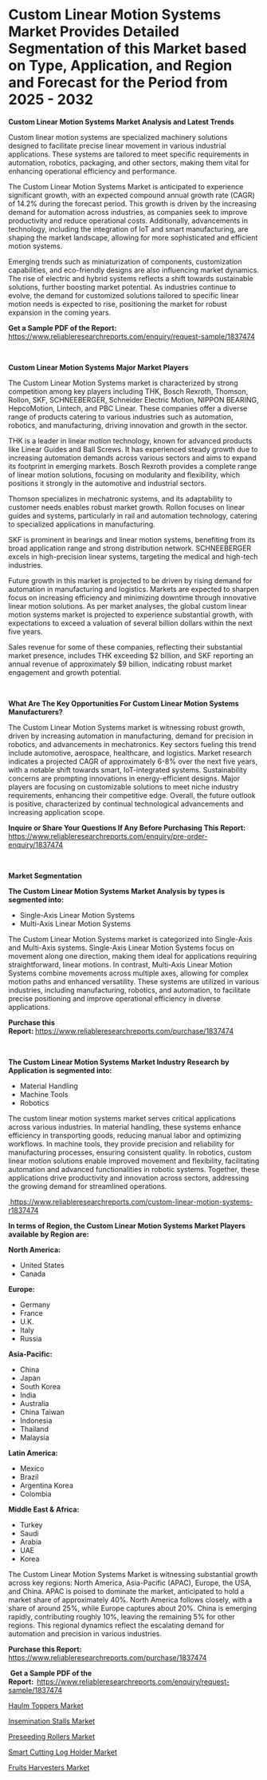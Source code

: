 <p><h1>Custom Linear Motion Systems Market Provides Detailed Segmentation of this Market based on Type, Application, and Region and Forecast for the Period from 2025 - 2032</h1></p><p><strong>Custom Linear Motion Systems Market Analysis and Latest Trends</strong></p>
<p><p>Custom linear motion systems are specialized machinery solutions designed to facilitate precise linear movement in various industrial applications. These systems are tailored to meet specific requirements in automation, robotics, packaging, and other sectors, making them vital for enhancing operational efficiency and performance.</p><p>The Custom Linear Motion Systems Market is anticipated to experience significant growth, with an expected compound annual growth rate (CAGR) of 14.2% during the forecast period. This growth is driven by the increasing demand for automation across industries, as companies seek to improve productivity and reduce operational costs. Additionally, advancements in technology, including the integration of IoT and smart manufacturing, are shaping the market landscape, allowing for more sophisticated and efficient motion systems. </p><p>Emerging trends such as miniaturization of components, customization capabilities, and eco-friendly designs are also influencing market dynamics. The rise of electric and hybrid systems reflects a shift towards sustainable solutions, further boosting market potential. As industries continue to evolve, the demand for customized solutions tailored to specific linear motion needs is expected to rise, positioning the market for robust expansion in the coming years.</p></p>
<p><strong>Get a Sample PDF of the Report:&nbsp;</strong> <a href="https://www.reliableresearchreports.com/enquiry/request-sample/1837474?utm_campaign=41&utm_medium=2&utm_source=Github&utm_content=ia&utm_term=12042025&utm_id=custom-linear-motion-systems">https://www.reliableresearchreports.com/enquiry/request-sample/1837474</a></p>
<p>&nbsp;</p>
<p><strong>Custom Linear Motion Systems Major Market Players</strong></p>
<p><p>The Custom Linear Motion Systems market is characterized by strong competition among key players including THK, Bosch Rexroth, Thomson, Rollon, SKF, SCHNEEBERGER, Schneider Electric Motion, NIPPON BEARING, HepcoMotion, Lintech, and PBC Linear. These companies offer a diverse range of products catering to various industries such as automation, robotics, and manufacturing, driving innovation and growth in the sector.</p><p>THK is a leader in linear motion technology, known for advanced products like Linear Guides and Ball Screws. It has experienced steady growth due to increasing automation demands across various sectors and aims to expand its footprint in emerging markets. Bosch Rexroth provides a complete range of linear motion solutions, focusing on modularity and flexibility, which positions it strongly in the automotive and industrial sectors.</p><p>Thomson specializes in mechatronic systems, and its adaptability to customer needs enables robust market growth. Rollon focuses on linear guides and systems, particularly in rail and automation technology, catering to specialized applications in manufacturing.</p><p>SKF is prominent in bearings and linear motion systems, benefiting from its broad application range and strong distribution network. SCHNEEBERGER excels in high-precision linear systems, targeting the medical and high-tech industries.</p><p>Future growth in this market is projected to be driven by rising demand for automation in manufacturing and logistics. Markets are expected to sharpen focus on increasing efficiency and minimizing downtime through innovative linear motion solutions. As per market analyses, the global custom linear motion systems market is projected to experience substantial growth, with expectations to exceed a valuation of several billion dollars within the next five years.</p><p>Sales revenue for some of these companies, reflecting their substantial market presence, includes THK exceeding $2 billion, and SKF reporting an annual revenue of approximately $9 billion, indicating robust market engagement and growth potential.</p></p>
<p>&nbsp;</p>
<p><strong>What Are The Key Opportunities For Custom Linear Motion Systems Manufacturers?</strong></p>
<p><p>The Custom Linear Motion Systems market is witnessing robust growth, driven by increasing automation in manufacturing, demand for precision in robotics, and advancements in mechatronics. Key sectors fueling this trend include automotive, aerospace, healthcare, and logistics. Market research indicates a projected CAGR of approximately 6-8% over the next five years, with a notable shift towards smart, IoT-integrated systems. Sustainability concerns are prompting innovations in energy-efficient designs. Major players are focusing on customizable solutions to meet niche industry requirements, enhancing their competitive edge. Overall, the future outlook is positive, characterized by continual technological advancements and increasing application scope.</p></p>
<p><strong>Inquire or Share Your Questions If Any Before Purchasing This Report:</strong> <a href="https://www.reliableresearchreports.com/enquiry/pre-order-enquiry/1837474?utm_campaign=41&utm_medium=2&utm_source=Github&utm_content=ia&utm_term=12042025&utm_id=custom-linear-motion-systems">https://www.reliableresearchreports.com/enquiry/pre-order-enquiry/1837474</a></p>
<p>&nbsp;</p>
<p><strong>Market Segmentation</strong></p>
<p><strong>The Custom Linear Motion Systems Market Analysis by types is segmented into:</strong></p>
<p><ul><li>Single-Axis Linear Motion Systems</li><li>Multi-Axis Linear Motion Systems</li></ul></p>
<p><p>The Custom Linear Motion Systems market is categorized into Single-Axis and Multi-Axis systems. Single-Axis Linear Motion Systems focus on movement along one direction, making them ideal for applications requiring straightforward, linear motions. In contrast, Multi-Axis Linear Motion Systems combine movements across multiple axes, allowing for complex motion paths and enhanced versatility. These systems are utilized in various industries, including manufacturing, robotics, and automation, to facilitate precise positioning and improve operational efficiency in diverse applications.</p></p>
<p><strong>Purchase this Report:&nbsp;</strong><a href="https://www.reliableresearchreports.com/purchase/1837474?utm_campaign=41&utm_medium=2&utm_source=Github&utm_content=ia&utm_term=12042025&utm_id=custom-linear-motion-systems">https://www.reliableresearchreports.com/purchase/1837474</a></p>
<p>&nbsp;</p>
<p><strong>The Custom Linear Motion Systems Market Industry Research by Application is segmented into:</strong></p>
<p><ul><li>Material Handling</li><li>Machine Tools</li><li>Robotics</li></ul></p>
<p><p>The custom linear motion systems market serves critical applications across various industries. In material handling, these systems enhance efficiency in transporting goods, reducing manual labor and optimizing workflows. In machine tools, they provide precision and reliability for manufacturing processes, ensuring consistent quality. In robotics, custom linear motion solutions enable improved movement and flexibility, facilitating automation and advanced functionalities in robotic systems. Together, these applications drive productivity and innovation across sectors, addressing the growing demand for streamlined operations.</p></p>
<p><a href="https://www.reliableresearchreports.com/custom-linear-motion-systems-r1837474?utm_campaign=41&utm_medium=2&utm_source=Github&utm_content=ia&utm_term=12042025&utm_id=custom-linear-motion-systems">&nbsp;https://www.reliableresearchreports.com/custom-linear-motion-systems-r1837474</a></p>
<p><strong>In terms of Region, the Custom Linear Motion Systems Market Players available by Region are:</strong></p>
<p>
    <p> <strong> North America: </strong>
        <ul>
            <li>United States</li>
            <li>Canada</li>
        </ul>
        </p> 
    <p> <strong> Europe: </strong>
        <ul>
            <li>Germany</li>
            <li>France</li>
            <li>U.K.</li>
            <li>Italy</li>
            <li>Russia</li>
        </ul>
        </p> 
    <p> <strong> Asia-Pacific: </strong>
        <ul>
            <li>China</li>
            <li>Japan</li>
            <li>South Korea</li>
            <li>India</li>
            <li>Australia</li>
            <li>China Taiwan</li>
            <li>Indonesia</li>
            <li>Thailand</li>
            <li>Malaysia</li>
        </ul>
        </p> 
    <p> <strong> Latin America: </strong>
        <ul>
            <li>Mexico</li>
            <li>Brazil</li>
            <li>Argentina Korea</li>
            <li>Colombia</li>
        </ul>
        </p> 
    <p> <strong> Middle East & Africa: </strong>
        <ul>
            <li>Turkey</li>
            <li>Saudi</li>
            <li>Arabia</li>
            <li>UAE</li>
            <li>Korea</li>
        </ul>
    </p>
    </p>
<p><p>The Custom Linear Motion Systems Market is witnessing substantial growth across key regions: North America, Asia-Pacific (APAC), Europe, the USA, and China. APAC is poised to dominate the market, anticipated to hold a market share of approximately 40%. North America follows closely, with a share of around 25%, while Europe captures about 20%. China is emerging rapidly, contributing roughly 10%, leaving the remaining 5% for other regions. This regional dynamics reflect the escalating demand for automation and precision in various industries.</p></p>
<p><strong>Purchase this Report: </strong><a href="https://www.reliableresearchreports.com/purchase/1837474?utm_campaign=41&utm_medium=2&utm_source=Github&utm_content=ia&utm_term=12042025&utm_id=custom-linear-motion-systems">https://www.reliableresearchreports.com/purchase/1837474</a></p>
<p>&nbsp;<strong>Get a Sample PDF of the Report:&nbsp;&nbsp;</strong><a href="https://www.reliableresearchreports.com/enquiry/request-sample/1837474?utm_campaign=41&utm_medium=2&utm_source=Github&utm_content=ia&utm_term=12042025&utm_id=custom-linear-motion-systems">https://www.reliableresearchreports.com/enquiry/request-sample/1837474</a></p>
<p><strong></strong></p>
<p><p><a href="https://github.com/ijffseandy/Market-Research-Report-List-1/blob/main/haulm-toppers-market.md?utm_campaign=41&utm_medium=2&utm_source=Github&utm_content=ia&utm_term=12042025&utm_id=custom-linear-motion-systems">Haulm Toppers Market</a></p><p><a href="https://github.com/kolffmaris58/Market-Research-Report-List-1/blob/main/insemination-stalls-market.md?utm_campaign=41&utm_medium=2&utm_source=Github&utm_content=ia&utm_term=12042025&utm_id=custom-linear-motion-systems">Insemination Stalls Market</a></p><p><a href="https://github.com/voigttyagi/Market-Research-Report-List-1/blob/main/preseeding-rollers-market.md?utm_campaign=41&utm_medium=2&utm_source=Github&utm_content=ia&utm_term=12042025&utm_id=custom-linear-motion-systems">Preseeding Rollers Market</a></p><p><a href="https://github.com/sderolza/Market-Research-Report-List-1/blob/main/smart-cutting-log-holder-market.md?utm_campaign=41&utm_medium=2&utm_source=Github&utm_content=ia&utm_term=12042025&utm_id=custom-linear-motion-systems">Smart Cutting Log Holder Market</a></p><p><a href="https://github.com/daphnyvashdi/Market-Research-Report-List-1/blob/main/fruits-harvesters-market.md?utm_campaign=41&utm_medium=2&utm_source=Github&utm_content=ia&utm_term=12042025&utm_id=custom-linear-motion-systems">Fruits Harvesters Market</a></p></p>
